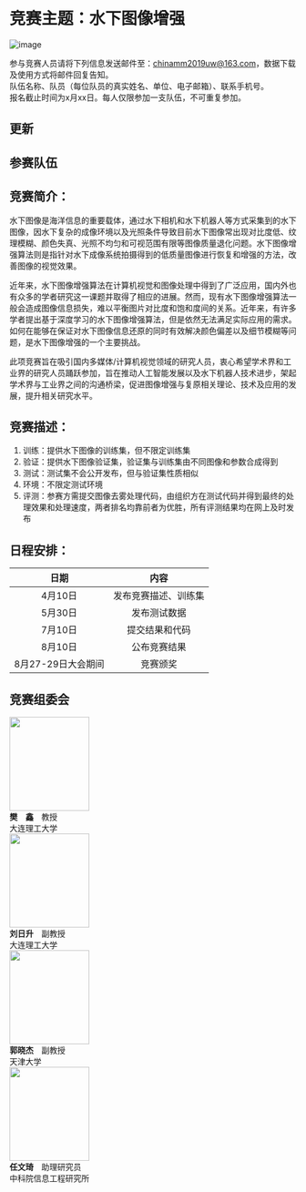 # 竞赛主题：水下图像增强
![image](https://raw.githubusercontent.com/rwenqi/test.github.com/master/dehazing.png)  

参与竞赛人员请将下列信息发送邮件至：chinamm2019uw@163.com，数据下载及使用方式将邮件回复告知。  
队伍名称、队员（每位队员的真实姓名、单位、电子邮箱）、联系手机号。  
报名截止时间为x月xx日。每人仅限参加一支队伍，不可重复参加。  

## 更新

## 参赛队伍

## 竞赛简介：
水下图像是海洋信息的重要载体，通过水下相机和水下机器人等方式采集到的水下图像，因水下复杂的成像环境以及光照条件导致目前水下图像常出现对比度低、纹理模糊、颜色失真、光照不均匀和可视范围有限等图像质量退化问题。水下图像增强算法则是指针对水下成像系统拍摄得到的低质量图像进行恢复和增强的方法，改善图像的视觉效果。  

近年来，水下图像增强算法在计算机视觉和图像处理中得到了广泛应用，国内外也有众多的学者研究这一课题并取得了相应的进展。然而，现有水下图像增强算法一般会造成图像信息损失，难以平衡图片对比度和饱和度间的关系。近年来，有许多学者提出基于深度学习的水下图像增强算法，但是依然无法满足实际应用的需求。如何在能够在保证对水下图像信息还原的同时有效解决颜色偏差以及细节模糊等问题，是水下图像增强的一个主要挑战。  

此项竞赛旨在吸引国内多媒体/计算机视觉领域的研究人员，衷心希望学术界和工业界的研究人员踊跃参加，旨在推动人工智能发展以及水下机器人技术进步，架起学术界与工业界之间的沟通桥梁，促进图像增强与复原相关理论、技术及应用的发展，提升相关研究水平。  

## 竞赛描述：
1. 训练：提供水下图像的训练集，但不限定训练集  
2. 验证：提供水下图像验证集，验证集与训练集由不同图像和参数合成得到  
3. 测试：测试集不会公开发布，但与验证集性质相似  
4. 环境：不限定测试环境  
5. 评测：参赛方需提交图像去雾处理代码，由组织方在测试代码并得到最终的处理效果和处理速度，两者排名均靠前者为优胜，所有评测结果均在网上及时发布

## 日程安排：
日期|内容
:--:|:--:
4月10日|发布竞赛描述、训练集   
5月30日|发布测试数据  
7月10日|提交结果和代码  
8月10日|公布竞赛结果  
8月27-29日大会期间|竞赛颁奖

## 竞赛组委会
<img src="https://github.com/Leslli/chinaMM2019/blob/master/image/fanxin.png" width="140" height="165"/><br> 
<strong>樊&emsp;鑫</strong>&emsp;教授<br>
大连理工大学<br> 
<img src="https://github.com/Leslli/chinaMM2019/blob/master/image/liurisheng.jpg" width="140" height="165"/><br>
**刘日升**&emsp;副教授<br>
大连理工大学<br> 
<img src="https://github.com/Leslli/chinaMM2019/blob/master/image/guoxiaojie.jpg" width="140" height="165"/><br> 
**郭晓杰**&emsp;副教授<br> 
天津大学 &nbsp;&nbsp;<br> 
<img src="https://github.com/Leslli/chinaMM2019/blob/master/image/renwenqi.png" width="140" height="165"/><br> 
**任文琦**&emsp;助理研究员<br> 
中科院信息工程研究所 &nbsp; &nbsp;   
